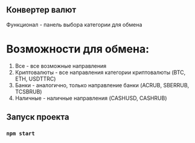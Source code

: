 ## Конвертер валют

Функционал - панель выбора категории для обмена

# Возможности для обмена:
1. Все - все возможные направления
2. Криптовалюты - все направления категории криптовалюты (BTC, ETH, USDTTRC)
3. Банки - аналогично, только направление банки (ACRUB, SBERRUB, TCSBRUB)
4. Наличные - наличные направления (CASHUSD, CASHRUB)


## Запуск проекта

### `npm start`


